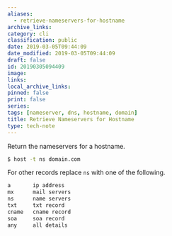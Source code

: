 ```yaml
---
aliases:
  - retrieve-nameservers-for-hostname
archive_links: 
category: cli
classification: public
date: 2019-03-05T09:44:09
date_modified: 2019-03-05T09:44:09
draft: false
id: 20190305094409
image: 
links: 
local_archive_links: 
pinned: false
print: false
series: 
tags: [nameserver, dns, hostname, domain]
title: Retrieve Nameservers for Hostname
type: tech-note
---
```


Return the nameservers for a hostname.

```sh
$ host -t ns domain.com
```

For other records replace `ns` with one of the following.

```sh
a       ip address
mx      mail servers
ns      name servers
txt     txt record
cname   cname record
soa     soa record
any     all details
```

